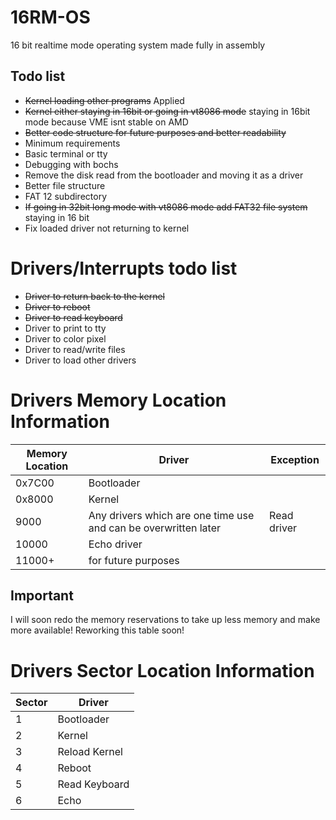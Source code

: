 # 16RM-OS
16 bit realtime mode operating system made fully in assembly

## Todo list
- ~~Kernel loading other programs~~ Applied
- ~~Kernel either staying in 16bit or going in vt8086 mode~~ staying in 16bit mode because VME isnt stable on AMD
- ~~Better code structure for future purposes and better readability~~
- Minimum requirements
- Basic terminal or tty
- Debugging with bochs
- Remove the disk read from the bootloader and moving it as a driver
- Better file structure
- FAT 12 subdirectory
- ~~If going in 32bit long mode with vt8086 mode add FAT32 file system~~ staying in 16 bit
- Fix loaded driver not returning to kernel

# Drivers/Interrupts todo list
- ~~Driver to return back to the kernel~~
- ~~Driver to reboot~~
- ~~Driver to read keyboard~~
- Driver to print to tty
- Driver to color pixel
- Driver to read/write files
- Driver to load other drivers


# Drivers Memory Location Information
| **Memory Location** | **Driver** | **Exception** |
| --------------- | ------ | --------- |
| 0x7C00 | Bootloader | |
| 0x8000 | Kernel | |
| 9000 | Any drivers which are one time use and can be overwritten later | Read driver |
| 10000 | Echo driver |
| 11000+ | for future purposes |
## Important
I will soon redo the memory reservations to take up less memory and make more available!
Reworking this table soon!

# Drivers Sector Location Information
| **Sector** | **Driver** |
| ------ | ------ |
| 1 | Bootloader |
| 2 | Kernel |
| 3 | Reload Kernel |
| 4 | Reboot |
| 5 | Read Keyboard |
| 6 | Echo |
